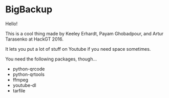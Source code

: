 # BigBackup

Hello! 

This is a cool thing made by Keeley Erhardt, Payam Ghobadpour, and Artur Tarasenko at HackGT 2016.

It lets you put a lot of stuff on Youtube if you need space sometimes.

You need the following packages, though...

- python-qrcode
- python-qrtools
- ffmpeg
- youtube-dl
- tarfile
